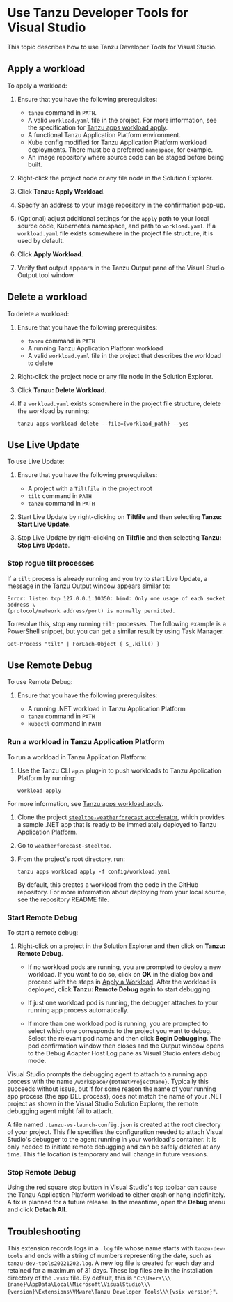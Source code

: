 # Use Tanzu Developer Tools for Visual Studio

This topic describes how to use Tanzu Developer Tools for Visual Studio.

## <a id="apply-workload"> Apply a workload

To apply a workload:

1. Ensure that you have the following prerequisites:

   - `tanzu` command in `PATH`.
   - A valid `workload.yaml` file in the project. For more information, see the specification for
     [Tanzu apps workload apply](../cli-plugins/apps/command-reference/commands-details/workload_create_update_apply.hbs.md).
   - A functional Tanzu Application Platform environment.
   - Kube config modified for Tanzu Application Platform workload deployments.
     There must be a preferred `namespace`, for example.
   - An image repository where source code can be staged before being built.

2. Right-click the project node or any file node in the Solution Explorer.
3. Click **Tanzu: Apply Workload**.
4. Specify an address to your image repository in the confirmation pop-up.
5. (Optional) adjust additional settings for the `apply` path to your local source code, Kubernetes
   namespace, and path to `workload.yaml`.
   If a `workload.yaml` file exists somewhere in the project file structure, it is used by default.
6. Click **Apply Workload**.
7. Verify that output appears in the Tanzu Output pane of the Visual Studio Output tool window.

## <a id="delete-workload"> Delete a workload

To delete a workload:

1. Ensure that you have the following prerequisites:

   - `tanzu` command in `PATH`
   - A running Tanzu Application Platform workload
   - A valid `workload.yaml` file in the project that describes the workload to delete

2. Right-click the project node or any file node in the Solution Explorer.
3. Click **Tanzu: Delete Workload**.
4. If a `workload.yaml` exists somewhere in the project file structure, delete the
   workload by running:

    ```console
    tanzu apps workload delete --file={workload_path} --yes
    ```

## <a id="use-live-update"> Use Live Update

To use Live Update:

1. Ensure that you have the following prerequisites:

   - A project with a `Tiltfile` in the project root
   - `tilt` command in `PATH`
   - `tanzu` command in `PATH`

2. Start Live Update by right-clicking on **Tiltfile** and then selecting **Tanzu: Start Live Update**.
3. Stop Live Update by right-clicking on **Tiltfile** and then selecting **Tanzu: Stop Live Update**.

### <a id="stop-rogues"> Stop rogue tilt processes

If a `tilt` process is already running and you try to start Live Update, a message in the Tanzu Output
window appears similar to:

```console
Error: listen tcp 127.0.0.1:10350: bind: Only one usage of each socket address \
(protocol/network address/port) is normally permitted.
```

To resolve this, stop any running `tilt` processes. The following example is a PowerShell snippet,
but you can get a similar result by using Task Manager.

```console
Get-Process "tilt" | ForEach-Object { $_.kill() }
```

## <a id="use-remote-debug"> Use Remote Debug

To use Remote Debug:

1. Ensure that you have the following prerequisites:

   - A running .NET workload in Tanzu Application Platform
   - `tanzu` command in `PATH`
   - `kubectl` command in `PATH`

### <a id="run-workload"> Run a workload in Tanzu Application Platform

To run a workload in Tanzu Application Platform:

1. Use the Tanzu CLI `apps` plug-in to push workloads to Tanzu Application Platform by running:

   ```console
   workload apply
   ```

  For more information, see
  [Tanzu apps workload apply](../cli-plugins/apps/command-reference/commands-details/workload_create_update_apply.hbs.md).

1. Clone the project
   [`steeltoe-weatherforecast` accelerator](https://github.com/vmware-tanzu/application-accelerator-samples/tree/main/weatherforecast-steeltoe),
   which provides a sample .NET app that is ready to be immediately deployed to
   Tanzu Application Platform.
2. Go to `weatherforecast-steeltoe`.
3. From the project's root directory, run:

   ```console
   tanzu apps workload apply -f config/workload.yaml
   ```

   By default, this creates a workload from the code in the GitHub repository.
   For more information about deploying from your local source, see the repository README file.

### <a id="start-remote-debug"> Start Remote Debug

To start a remote debug:

1. Right-click on a project in the Solution Explorer and then click on **Tanzu: Remote Debug**.

   - If no workload pods are running, you are prompted to deploy a new workload.
     If you want to do so, click on **OK** in the dialog box and proceed with the steps in
     [Apply a Workload](#Apply-a-Workload).
     After the workload is deployed, click **Tanzu: Remote Debug** again to start debugging.

   - If just one workload pod is running, the debugger attaches to your running app process
     automatically.

   - If more than one workload pod is running, you are prompted to select which one corresponds to the
     project you want to debug. Select the relevant pod name and then click **Begin Debugging**.
     The pod confirmation window then closes and the Output window opens to the Debug Adapter Host Log
     pane as Visual Studio enters debug mode.

Visual Studio prompts the debugging agent to attach to a running app process with the name
`/workspace/{DotNetProjectName}`.
Typically this succeeds without issue, but if for some reason the name of your running app process
(the app DLL process), does not match the name of your .NET project as shown in the Visual Studio
Solution Explorer, the remote debugging agent might fail to attach.

A file named `.tanzu-vs-launch-config.json` is created at the root directory of your project.
This file specifies the configuration needed to attach Visual Studio's debugger to the agent running
in your workload's container.
It is only needed to initiate remote debugging and can be safely deleted at any time.
This file location is temporary and will change in future versions.

### <a id="stop-remote-debug"> Stop Remote Debug

Using the red square stop button in Visual Studio's top toolbar can cause the Tanzu Application Platform
workload to either crash or hang indefinitely.
A fix is planned for a future release. In the meantime, open the **Debug** menu and click **Detach All**.

## <a id="troubleshoot"> Troubleshooting

This extension records logs in a `.log` file whose name starts with `tanzu-dev-tools` and ends with
a string of numbers representing the date, such as `tanzu-dev-tools20221202.log`.
A new log file is created for each day and retained for a maximum of 31 days.
These log files are in the installation directory of the `.vsix` file.
By default, this is
`"C:\Users\\\{name}\AppData\Local\Microsoft\VisualStudio\\\{version}\Extensions\VMware\Tanzu Developer Tools\\\{vsix version}"`.
